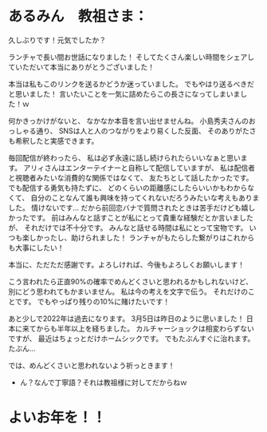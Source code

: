 # あるみん　教祖さま：

久しぶりです！元気でしたか？

ランチャで長い間お世話になりました！
そしてたくさん楽しい時間をシェアしていただいて本当にありがとうございました！

本当は私もこのリンクを送るかどうか迷っていました。
でもやはり送るべきだと思いました！
言いたいことを一気に詰めたらこの長さになってしまいました！ｗ

何かきっかけがないと、
なかなか本音を言い出せませんね。
小島秀夫さんのおっしゃる通り、
SNSは人と人のつながりをより易くした反面、
そのありがたさも希釈したと実感できます。

毎回配信が終わったら、
私は必ず永遠に話し続けられたらいいなぁと思います。
アリィさんはエンターテイナーと自称して配信していますが、
私は配信者と視聴者みたいな消費的な関係ではなくて、
友たちとして話したかったです。
でも配信する勇気も持たずに、
どのくらいの距離感にしたらいいかもわからなくて、
自分のことなんて誰も興味を持ってくれないだろうみたいな考えもありました。
情けないです…
だから前回恋バナで質問されたときは苦手だけども嬉しかったです。
前はみんなと話すことが私にとって貴重な経験だとか言いましたが、
それだけでは不十分です。
みんなと話せる時間は私にとって宝物です。
いつも楽しかったし、助けられました！
ランチャがもたらした繋がりはこれからも大事にしたい！

本当に、ただただ感謝です。よろしければ、今後もよろしくお願いします！

こう言われたら正直90%の確率でめんどくさいと思われるかもしれないけど、
別にどう思われてもかまいません。
私は今の考えを文字で伝う。
それだけのことです。
でもやっぱり残りの10%に賭けたいです！

あと少しで2022年は過去になります。
3月5日は昨日のように思いました！
日本に来てからも半年以上を経ちました。
カルチャーショックは相変わらずないですが、
最近はちょっとだけホームシックです。
でもたぶんすぐに治れます。たぶん…

では、めんどくさいと思われないよう祈っときます！




+ ん？なんで丁寧語？それは教祖様に対してだからねｗ
# よいお年を！！
